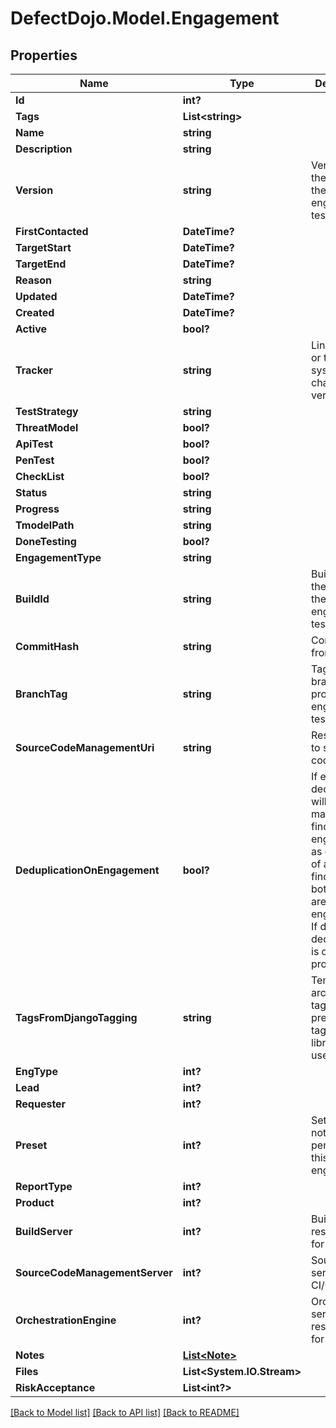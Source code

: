# DefectDojo.Model.Engagement
## Properties

Name | Type | Description | Notes
------------ | ------------- | ------------- | -------------
**Id** | **int?** |  | [optional] 
**Tags** | **List&lt;string&gt;** |  | [optional] 
**Name** | **string** |  | [optional] 
**Description** | **string** |  | [optional] 
**Version** | **string** | Version of the product the engagement tested. | [optional] 
**FirstContacted** | **DateTime?** |  | [optional] 
**TargetStart** | **DateTime?** |  | 
**TargetEnd** | **DateTime?** |  | 
**Reason** | **string** |  | [optional] 
**Updated** | **DateTime?** |  | [optional] 
**Created** | **DateTime?** |  | [optional] 
**Active** | **bool?** |  | [optional] 
**Tracker** | **string** | Link to epic or ticket system with changes to version. | [optional] 
**TestStrategy** | **string** |  | [optional] 
**ThreatModel** | **bool?** |  | [optional] 
**ApiTest** | **bool?** |  | [optional] 
**PenTest** | **bool?** |  | [optional] 
**CheckList** | **bool?** |  | [optional] 
**Status** | **string** |  | [optional] 
**Progress** | **string** |  | [optional] 
**TmodelPath** | **string** |  | [optional] 
**DoneTesting** | **bool?** |  | [optional] 
**EngagementType** | **string** |  | [optional] 
**BuildId** | **string** | Build ID of the product the engagement tested. | [optional] 
**CommitHash** | **string** | Commit hash from repo | [optional] 
**BranchTag** | **string** | Tag or branch of the product the engagement tested. | [optional] 
**SourceCodeManagementUri** | **string** | Resource link to source code | [optional] 
**DeduplicationOnEngagement** | **bool?** | If enabled deduplication will only mark a finding in this engagement as duplicate of another finding if both findings are in this engagement. If disabled, deduplication is on the product level. | [optional] 
**TagsFromDjangoTagging** | **string** | Temporary archive with tags from the previous tagging library we used | [optional] 
**EngType** | **int?** |  | [optional] 
**Lead** | **int?** |  | [optional] 
**Requester** | **int?** |  | [optional] 
**Preset** | **int?** | Settings and notes for performing this engagement. | [optional] 
**ReportType** | **int?** |  | [optional] 
**Product** | **int?** |  | 
**BuildServer** | **int?** | Build server responsible for CI/CD test | [optional] 
**SourceCodeManagementServer** | **int?** | Source code server for CI/CD test | [optional] 
**OrchestrationEngine** | **int?** | Orchestration service responsible for CI/CD test | [optional] 
**Notes** | [**List&lt;Note&gt;**](Note.md) |  | [optional] 
**Files** | **List&lt;System.IO.Stream&gt;** |  | [optional] 
**RiskAcceptance** | **List&lt;int?&gt;** |  | [optional] 

[[Back to Model list]](../README.md#documentation-for-models) [[Back to API list]](../README.md#documentation-for-api-endpoints) [[Back to README]](../README.md)


